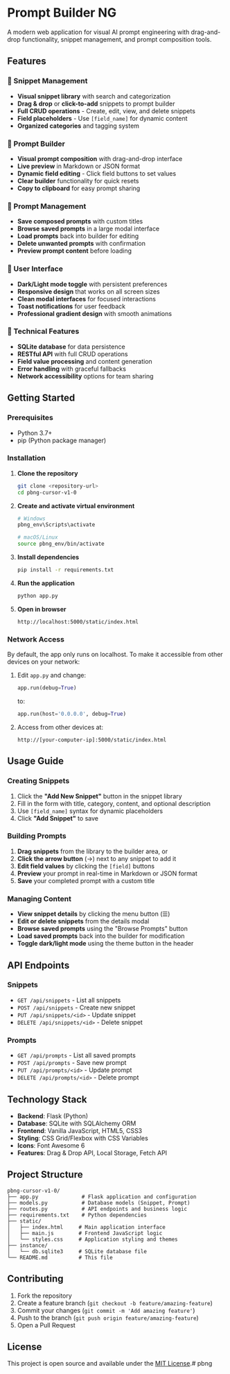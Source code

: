 # Prompt Builder NG

A modern web application for visual AI prompt engineering with drag-and-drop functionality, snippet management, and prompt composition tools.

## Features

### 🧩 Snippet Management
- **Visual snippet library** with search and categorization
- **Drag & drop** or **click-to-add** snippets to prompt builder
- **Full CRUD operations** - Create, edit, view, and delete snippets
- **Field placeholders** - Use `[field_name]` for dynamic content
- **Organized categories** and tagging system

### 🔧 Prompt Builder
- **Visual prompt composition** with drag-and-drop interface
- **Live preview** in Markdown or JSON format
- **Dynamic field editing** - Click field buttons to set values
- **Clear builder** functionality for quick resets
- **Copy to clipboard** for easy prompt sharing

### 💾 Prompt Management
- **Save composed prompts** with custom titles
- **Browse saved prompts** in a large modal interface
- **Load prompts** back into builder for editing
- **Delete unwanted prompts** with confirmation
- **Preview prompt content** before loading

### 🎨 User Interface
- **Dark/Light mode toggle** with persistent preferences
- **Responsive design** that works on all screen sizes
- **Clean modal interfaces** for focused interactions
- **Toast notifications** for user feedback
- **Professional gradient design** with smooth animations

### 🔧 Technical Features
- **SQLite database** for data persistence
- **RESTful API** with full CRUD operations
- **Field value processing** and content generation
- **Error handling** with graceful fallbacks
- **Network accessibility** options for team sharing

## Getting Started

### Prerequisites
- Python 3.7+
- pip (Python package manager)

### Installation

1. **Clone the repository**
   ```bash
   git clone <repository-url>
   cd pbng-cursor-v1-0
   ```

2. **Create and activate virtual environment**
   ```bash
   # Windows
   pbng_env\Scripts\activate
   
   # macOS/Linux
   source pbng_env/bin/activate
   ```

3. **Install dependencies**
   ```bash
   pip install -r requirements.txt
   ```

4. **Run the application**
   ```bash
   python app.py
   ```

5. **Open in browser**
   ```
   http://localhost:5000/static/index.html
   ```

### Network Access
By default, the app only runs on localhost. To make it accessible from other devices on your network:

1. Edit `app.py` and change:
   ```python
   app.run(debug=True)
   ```
   to:
   ```python
   app.run(host='0.0.0.0', debug=True)
   ```

2. Access from other devices at:
   ```
   http://[your-computer-ip]:5000/static/index.html
   ```

## Usage Guide

### Creating Snippets
1. Click the **"Add New Snippet"** button in the snippet library
2. Fill in the form with title, category, content, and optional description
3. Use `[field_name]` syntax for dynamic placeholders
4. Click **"Add Snippet"** to save

### Building Prompts
1. **Drag snippets** from the library to the builder area, or
2. **Click the arrow button** (→) next to any snippet to add it
3. **Edit field values** by clicking the `[field]` buttons
4. **Preview** your prompt in real-time in Markdown or JSON format
5. **Save** your completed prompt with a custom title

### Managing Content
- **View snippet details** by clicking the menu button (☰)
- **Edit or delete snippets** from the details modal
- **Browse saved prompts** using the "Browse Prompts" button
- **Load saved prompts** back into the builder for modification
- **Toggle dark/light mode** using the theme button in the header

## API Endpoints

### Snippets
- `GET /api/snippets` - List all snippets
- `POST /api/snippets` - Create new snippet
- `PUT /api/snippets/<id>` - Update snippet
- `DELETE /api/snippets/<id>` - Delete snippet

### Prompts
- `GET /api/prompts` - List all saved prompts
- `POST /api/prompts` - Save new prompt
- `PUT /api/prompts/<id>` - Update prompt
- `DELETE /api/prompts/<id>` - Delete prompt

## Technology Stack

- **Backend**: Flask (Python)
- **Database**: SQLite with SQLAlchemy ORM
- **Frontend**: Vanilla JavaScript, HTML5, CSS3
- **Styling**: CSS Grid/Flexbox with CSS Variables
- **Icons**: Font Awesome 6
- **Features**: Drag & Drop API, Local Storage, Fetch API

## Project Structure

```
pbng-cursor-v1-0/
├── app.py              # Flask application and configuration
├── models.py           # Database models (Snippet, Prompt)
├── routes.py           # API endpoints and business logic
├── requirements.txt    # Python dependencies
├── static/
│   ├── index.html     # Main application interface
│   ├── main.js        # Frontend JavaScript logic
│   └── styles.css     # Application styling and themes
├── instance/
│   └── db.sqlite3     # SQLite database file
└── README.md          # This file
```

## Contributing

1. Fork the repository
2. Create a feature branch (`git checkout -b feature/amazing-feature`)
3. Commit your changes (`git commit -m 'Add amazing feature'`)
4. Push to the branch (`git push origin feature/amazing-feature`)
5. Open a Pull Request

## License

This project is open source and available under the [MIT License](LICENSE).# pbng
